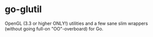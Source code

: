 go-glutil
=========

OpenGL (3.3 or higher ONLY!) utilities and a few sane slim wrappers (without going full-on "OO"-overboard) for Go.
